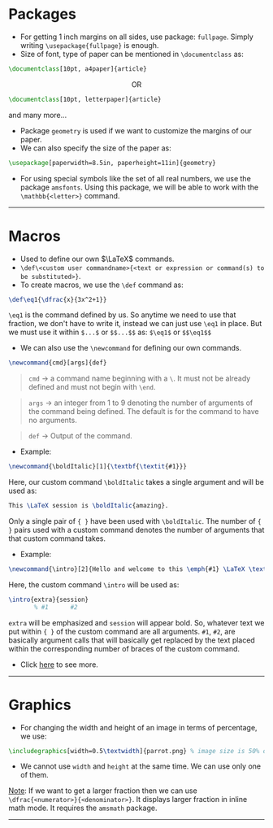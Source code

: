 # Packages
* For getting 1 inch margins on all sides, use package: `fullpage`. Simply writing `\usepackage{fullpage}` is enough.
* Size of font, type of paper can be mentioned in `\documentclass` as:
```tex
\documentclass[10pt, a4paper]{article}
```

<p align="center">
OR
</p>

```tex
\documentclass[10pt, letterpaper]{article}
```
and many more...

* Package `geometry` is used if we want to customize the margins of our paper.
* We can also specify the size of the paper as:

```tex
\usepackage[paperwidth=8.5in, paperheight=11in]{geometry}
```
* For using special symbols like the set of all real numbers, we use the package `amsfonts`. Using this package, we will be able to work with the `\mathbb{<letter>}` command.

---

# Macros
* Used to define our own $\LaTeX$ commands.
* `\def\<custom user commandname>{<text or expression or command(s) to be substituted>}`.
* To create macros, we use the `\def` command as:
```tex
\def\eq1{\dfrac{x}{3x^2+1}}
```
`\eq1` is the command defined by us. So anytime we need to use that fraction, we don't have to write it, instead we can just use `\eq1` in place. But we must use it within `$...$` or `$$...$$` as: `$\eq1$` or `$$\eq1$$`

* We can also use the `\newcommand` for defining our own commands.
```tex
\newcommand{cmd}[args]{def}
```
> `cmd` &rarr; a command name beginning with a `\`. It must not be already defined and must not begin with `\end`.

> `args` &rarr; an integer from 1 to 9 denoting the number of arguments of the command being defined. The default is for the command to have no arguments.

> `def` &rarr; Output of the command.

* Example:
```tex
\newcommand{\boldItalic}[1]{\textbf{\textit{#1}}}
```
Here, our custom command `\boldItalic` takes a single argument and will be used as:
```tex
This \LaTeX session is \boldItalic{amazing}.
```
Only a single pair of `{ }` have been used with `\boldItalic`. The number of `{ }` pairs used with a custom command denotes the number of arguments that that custom command takes.
* Example:
```tex
\newcommand{\intro}[2]{Hello and welcome to this \emph{#1} \LaTeX \textbf{#2}}
```
Here, the custom command `\intro` will be used as:
```tex
\intro{extra}{session}
       % #1      #2
```
`extra` will be emphasized and `session` will appear bold. So, whatever text we put within `{ }` of the custom command are all arguments. `#1`, `#2`, are basically argument calls that will basically get replaced by the text placed within the corresponding number of braces of the custom command.
* Click [here](https://waterprogramming.wordpress.com/2021/10/05/make-latex-easier-with-custom-commands/) to see more.

---

# Graphics

* For changing the width and height of an image in terms of percentage, we use:
```tex
\includegraphics[width=0.5\textwidth]{parrot.png} % image size is 50% of textwidth
```
* We cannot use `width` and `height` at the same time. We can use only one of them.

<ins>Note</ins>: If we want to get a larger fraction then we can use `\dfrac{<numerator>}{<denominator>}`. It displays larger fraction in inline math mode. It requires the `amsmath` package.


---
